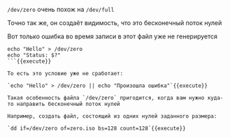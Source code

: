 `/dev/zero` очень похож на `/dev/full`

Точно так же, он создаёт видимость, что это бесконечный поток нулей

Вот только ошибка во время записи в этот файл уже не генерируется

```
echo "Hello" > /dev/zero
echo "Status: $?"
```{{execute}}

То есть это условие уже не сработает:

`echo "Hello" > /dev/zero || echo "Произошла ошибка"`{{execute}}

Такая особенность файла `/dev/zero` пригодится, когда вам нужно куда-то направить бесконечный поток нулей

Например, создать файл, состоящий из одних нулей заданного размера:

`dd if=/dev/zero of=zero.iso bs=128 count=128`{{execute}}